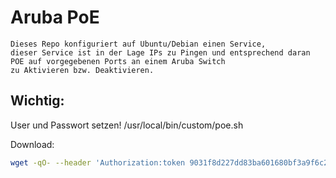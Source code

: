 # Aruba PoE

```
Dieses Repo konfiguriert auf Ubuntu/Debian einen Service,
dieser Service ist in der Lage IPs zu Pingen und entsprechend daran POE auf vorgegebenen Ports an einem Aruba Switch
zu Aktivieren bzw. Deaktivieren.
```

## Wichtig:

User und Passwort setzen!
/usr/local/bin/custom/poe.sh

Download:

```bash
wget -qO- --header 'Authorization:token 9031f8d227dd83ba601680bf3a9f6c2d26c1a970' https://gitea.int.eertmoed.net/WiS/Aruba-PoE/archive/latest.tar.gz | tar xvz ; bash /root/aruba-poe/install.sh ;
```


